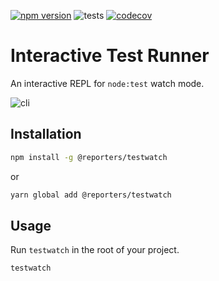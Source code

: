 [![npm version](https://img.shields.io/npm/v/@reporters/testwatch)](https://www.npmjs.com/package/@reporters/testwatch) ![tests](https://github.com/MoLow/reporters/actions/workflows/test.yaml/badge.svg?branch=main) [![codecov](https://codecov.io/gh/MoLow/reporters/branch/main/graph/badge.svg?token=0LFVC8SCQV)](https://codecov.io/gh/MoLow/reporters)

# Interactive Test Runner
An interactive REPL for `node:test` watch mode.

![cli](https://raw.githubusercontent.com/MoLow/reporters/77f69c450ab0cb204fa8b81caf12516df03cdc13/packages/testwatch/assets/cli.gif)

## Installation

```bash
npm install -g @reporters/testwatch
```
or
```bash
yarn global add @reporters/testwatch
```

## Usage

Run `testwatch` in the root of your project.

```bash
testwatch
```


